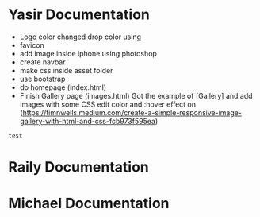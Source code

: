 # Yasir Documentation
* Logo color changed drop color using 
* favicon 
* add image inside iphone using photoshop 
* create navbar
* make css inside asset folder 
* use bootstrap 
* do homepage (index.html)
* Finish Gallery page (images.html) Got the example of  [Gallery] and add images with some CSS edit color and :hover effect on (https://timnwells.medium.com/create-a-simple-responsive-image-gallery-with-html-and-css-fcb973f595ea)

```
test
```

# Raily Documentation



# Michael Documentation



